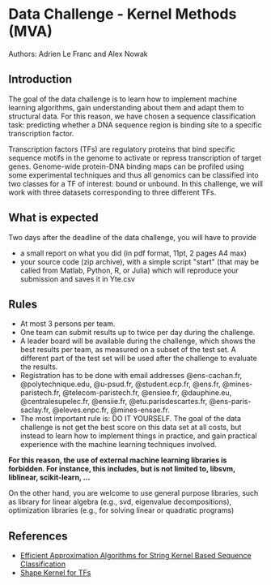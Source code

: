 # Data Challenge - Kernel Methods (MVA)
Authors: Adrien Le Franc and Alex Nowak

## Introduction
The goal of the data challenge is to learn how to implement machine learning algorithms, gain understanding about them and adapt them to structural data. For this reason, we have chosen a sequence classification task: predicting whether a DNA sequence region is binding site to a specific transcription factor.

Transcription factors (TFs) are regulatory proteins that bind specific sequence motifs in the genome to activate or repress transcription of target genes. Genome-wide protein-DNA binding maps can be profiled using some experimental techniques and thus all genomics can be classified into two classes for a TF of interest: bound or unbound. In this challenge, we will work with three datasets corresponding to three different TFs.

## What is expected
Two days after the deadline of the data challenge, you will have to provide

- a small report on what you did (in pdf format, 11pt, 2 pages A4 max)
- your source code (zip archive), with a simple script "start" (that may be called from Matlab, Python, R, or Julia) which will reproduce your submission and saves it in Yte.csv

## Rules
- At most 3 persons per team.
- One team can submit results up to twice per day during the challenge.
- A leader board will be available during the challenge, which shows the best results per team, as measured on a subset of the test set. A different part of the test set will be used after the challenge to evaluate the results.
- Registration has to be done with email addresses @ens-cachan.fr, @polytechnique.edu, @u-psud.fr, @student.ecp.fr, @ens.fr, @mines-paristech.fr, @telecom-paristech.fr, @ensiee.fr, @dauphine.eu, @centralesupelec.fr, @ensiie.fr, @etu.parisdescartes.fr, @ens-paris-saclay.fr, @eleves.enpc.fr, @mines-ensae.fr.
- The most important rule is: DO IT YOURSELF. The goal of the data challenge is not get the best score on this data set at all costs, but instead to learn how to implement things in practice, and gain practical experience with the machine learning techniques involved.


**For this reason, the use of external machine learning libraries is forbidden. For instance, this includes, but is not limited to, libsvm, liblinear, scikit-learn, ...**

On the other hand, you are welcome to use general purpose libraries, such as library for linear algebra (e.g., svd, eigenvalue decompositions), optimization libraries (e.g., for solving linear or quadratic programs)

## References
- [Efficient Approximation Algorithms for String Kernel Based Sequence Classification](https://papers.nips.cc/paper/7269-efficient-approximation-algorithms-for-strings-kernel-based-sequence-classification.pdf)
- [Shape Kernel for TFs](https://academic.oup.com/bioinformatics/article/33/19/3003/3852080)
